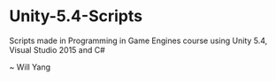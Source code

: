 # Unity-5.4-Scripts

Scripts made in Programming in Game Engines course using Unity 5.4, Visual Studio 2015 and C#

~ Will Yang
